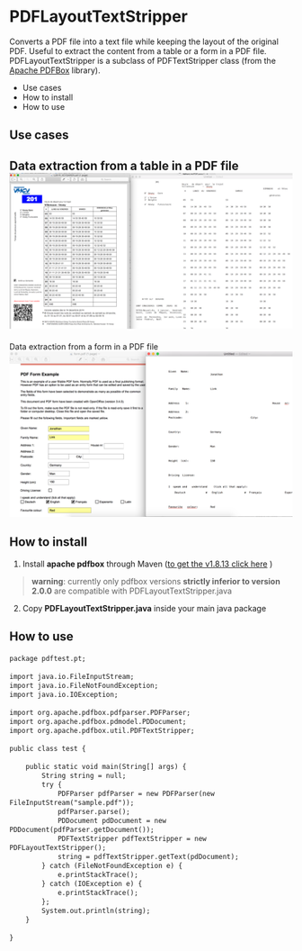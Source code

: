 # PDFLayoutTextStripper

Converts a PDF file into a text file while keeping the layout of the original PDF. Useful to extract the content from a table or a form in a PDF file. PDFLayoutTextStripper is a subclass of PDFTextStripper class (from the [Apache PDFBox](https://pdfbox.apache.org/) library).

* Use cases
* How to install
* How to use

## Use cases
Data extraction from a table in a PDF file
![example](sample.png)
-
Data extraction from a form in a PDF file
![example](sample2.png)

## How to install

1) Install **apache pdfbox** through Maven ([to get the v1.8.13 click here](https://mvnrepository.com/artifact/org.apache.pdfbox/pdfbox/1.8.13) )

>**warning**: currently only pdfbox versions **strictly inferior to version 2.0.0** are compatible with PDFLayoutTextStripper.java

2) Copy **PDFLayoutTextStripper.java** inside your main java package

## How to use
```
package pdftest.pt;

import java.io.FileInputStream;
import java.io.FileNotFoundException;
import java.io.IOException;

import org.apache.pdfbox.pdfparser.PDFParser;
import org.apache.pdfbox.pdmodel.PDDocument;
import org.apache.pdfbox.util.PDFTextStripper;

public class test {

	public static void main(String[] args) {
		String string = null;
        try {
            PDFParser pdfParser = new PDFParser(new FileInputStream("sample.pdf"));
            pdfParser.parse();
            PDDocument pdDocument = new PDDocument(pdfParser.getDocument());
            PDFTextStripper pdfTextStripper = new PDFLayoutTextStripper();
            string = pdfTextStripper.getText(pdDocument);
        } catch (FileNotFoundException e) {
            e.printStackTrace();
        } catch (IOException e) {
            e.printStackTrace();
        };
        System.out.println(string);
	}

}
```

